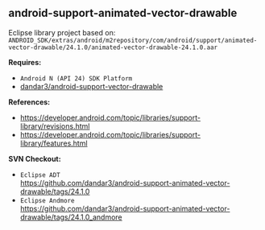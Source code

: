## android-support-animated-vector-drawable

Eclipse library project based on:<br/>
`ANDROID_SDK/extras/android/m2repository/com/android/support/animated-vector-drawable/24.1.0/animated-vector-drawable-24.1.0.aar`

**Requires:**
- `Android N (API 24) SDK Platform`
- [dandar3/android-support-vector-drawable](https://github.com/dandar3/android-support-vector-drawable)

**References:**
- https://developer.android.com/topic/libraries/support-library/revisions.html
- https://developer.android.com/topic/libraries/support-library/features.html

**SVN Checkout:**
- `Eclipse ADT`<br/>
  https://github.com/dandar3/android-support-animated-vector-drawable/tags/24.1.0
- `Eclipse Andmore`<br/>
  https://github.com/dandar3/android-support-animated-vector-drawable/tags/24.1.0_andmore